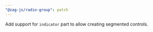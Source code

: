 ```yaml
---
"@zag-js/radio-group": patch
---
```


Add support for `indicator` part to allow creating segmented controls.
